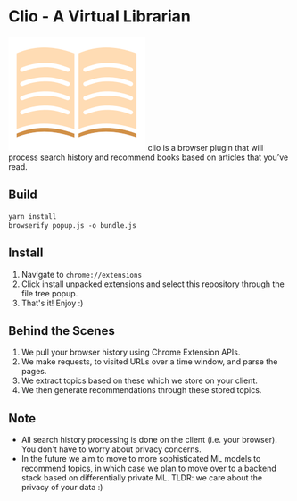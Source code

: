 # Clio - A Virtual Librarian
![clio logo](https://github.com/bhaprayan/clio/blob/master/images/logo.png)
clio is a browser plugin that will process search history and recommend books based on articles that you’ve read.

## Build

```
yarn install
browserify popup.js -o bundle.js
```

## Install

1. Navigate to `chrome://extensions`
2. Click install unpacked extensions and select this repository through the file tree popup.
3. That's it! Enjoy :)

## Behind the Scenes

1. We pull your browser history using Chrome Extension APIs.
2. We make requests, to visited URLs over a time window, and parse the pages.
3. We extract topics based on these which we store on your client.
4. We then generate recommendations through these stored topics.

## Note

* All search history processing is done on the client (i.e. your browser). You don't have to worry about privacy concerns.
* In the future we aim to move to more sophisticated ML models to recommend topics, in which case we plan to move over to a backend stack based on differentially private ML. TLDR: we care about the privacy of your data :)
